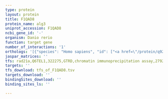 ```yaml
---
type: protein
layout: protein
title: F1QAD8
protein_name: alg3
uniprot_accession: F1QAD8
ncbi_gene_id: '-'
organism: Danio rerio
function: target gene
number_of_interactions: '1'
orthologs: '[{"species": "Homo sapiens", "id": ["<a href=\"/protein/q92685\">Q92685</a>"]}, {"species": "Mus musculus", "id": ["<a href=\"/protein/q8k2a8\">Q8K2A8</a>"]}, {"species": "Rattus norvegicus", "id": ["<a href=\"/protein/f1m8k7\">F1M8K7</a>"]}, {"species": "Drosophila melanogaster", "id": ["C4IXX8"]}, {"species": "Saccharomyces cerevisiae", "id": ["<a href=\"/protein/p38179\">P38179</a>"]}]'
jaspar_matrices: ''
tfs: rad21a,Q6TEL1,322275,GTRD,chromatin immunoprecipitation assay,27924024%5Buid%5D,No
targets: ''
tfs_download: tfs_of_F1QAD8.tsv
targets_download: ''
bindingSites_download: ''
binding_sites_ls: ''

---
```

